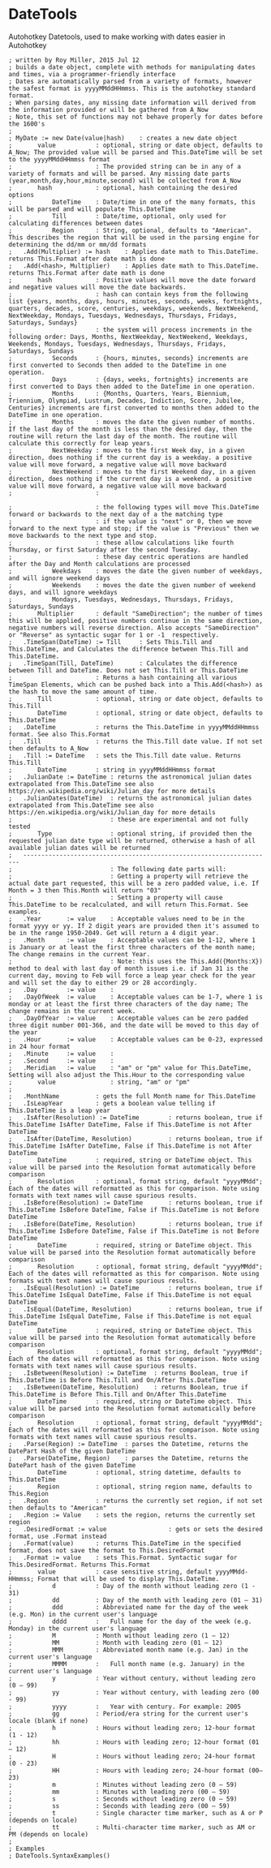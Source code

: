 # DateTools
Autohotkey Datetools, used to make working with dates easier in Autohotkey


	; written by Roy Miller, 2015 Jul 12
	; builds a date object, complete with methods for manipulating dates and times, via a programmer-friendly interface
	; Dates are automatically parsed from a variety of formats, however the safest format is yyyyMMddHHmmss. This is the autohotkey standard format.
	; When parsing dates, any missing date information will derived from the information provided or will be gathered from A_Now
	; Note, this set of functions may not behave properly for dates before the 1600's
	;
	; MyDate := new Date(value|hash)	: creates a new date object
	; 		value 			: optional, string or date object, defaults to A_Now; The provided value will be parsed and This.DateTime will be set to the yyyyMMddHHmmss format
	;						: The provided string can be in any of a variety of formats and will be parsed. Any missing date parts (year,month,day,hour,minute,second) will be collected from A_Now
	; 		hash			: optional, hash containing the desired options	
	;			DateTime	: Date/time in one of the many formats, this will be parsed and will populate This.DateTime
	; 			Till		: Date/time, optional, only used for calculating differences between dates
	;			Region		: String, optional, defaults to "American". This describes the region that will be used in the parsing engine for determining the dd/mm or mm/dd formats
	; 	.Add(Multiplier) := hash	: Applies date math to This.DateTime. returns This.Format after date math is done
	; 	.Add(<hash>, Multiplier) 	: Applies date math to This.DateTime. returns This.Format after date math is done
	; 		hash			: Positive values will move the date forward and negative values will move the date backwards. 
	;						: hash can contain keys from the following list {years, months, days, hours, minutes, seconds, weeks, fortnights, quarters, decades, score, centuries, weekdays, weekends, NextWeekend, NextWeekday, Mondays, Tuesdays, Wednesdays, Thursdays, Fridays, Saturdays, Sundays}
	;						: the system will process increments in the following order: Days, Months, NextWeekday, NextWeekend, Weekdays, Weekends, Mondays, Tuesdays, Wednesdays, Thursdays, Fridays, Saturdays, Sundays
	;			Seconds		: {hours, minutes, seconds} increments are first converted to Seconds then added to the DateTime in one operation.
	;			Days		: {days, weeks, fortnights} increments are first converted to Days then added to the DateTime in one operation.
	; 			Months		: {Months, Quarters, Years, Biennium, Triennium, Olympiad, Lustrum, Decades, Indiction, Score, Jubilee, Centuries} increments are first converted to months then added to the DateTime in one operation. 
	; 			Months		: moves the date the given number of months. If the last day of the month is less than the desired day, then the routine will return the last day of the month. The routine will calculate this correctly for leap years.
	;			NextWeekday : moves to the first Week day, in a given direction, does nothing if the current day is a weekday. a positive value will move forward, a negative value will move backward
	;			NextWeekend : moves to the first Weekend day, in a given direction, does nothing if the current day is a weekend. a positive value will move forward, a negative value will move backward
	;						: 

	;						: the following types will move This.DateTime forward or backwards to the next day of a the matching type
	;						: if the value is "next" or 0, then we move forward to the next type and stop; if the value is "Previous" then we move backwards to the next type and stop.
	;						: these allow calculations like fourth Thursday, or first Saturday after the second Tuesday.
	;						: these day centric operations are handled after the Day and Month calculations are processed
	;			Weekdays	: moves the date the given number of weekdays, and will ignore weekend days
	; 			Weekends	: moves the date the given number of weekend days, and will ignore weekdays
	;			Mondays, Tuesdays, Wednesdays, Thursdays, Fridays, Saturdays, Sundays
	;		Multiplier		: default "SameDirection"; the number of times this will be applied, positive numbers continue in the same direction, negative numbers will reverse direction. Also accepts "SameDirection" or "Reverse" as syntactic sugar for 1 or -1  respectively.
	; 	.TimeSpan(DateTime) := Till		: Sets This.Till and This.DateTime, and Calculates the difference between This.Till and This.DateTime. 
	; 	.TimeSpan(Till, DateTime)		: Calculates the difference between Till and DateTime. Does not set This.Till or This.DateTime
	;						: Returns a hash containing all various TimeSpan Elements, which can be pushed back into a This.Add(<hash>) as the hash to move the same amount of time.
	;		Till			: optional, string or date object, defaults to This.Till
	; 		DateTime		: optional, string or date object, defaults to This.DateTime
	; 	.DateTime			: returns the This.DateTime in yyyyMMddHHmmss format. See also This.Format
	; 	.Till 				: returns the This.Till date value. If not set then defaults to A_Now
	; 	.Till := DateTime	: sets the This.Till date value. Returns This.Till
	; 		DateTime 		: string in yyyyMMddHHmmss format
	; 	.JulianDate := DateTime	: returns the astronomical julian dates extrapolated from This.DateTime see also https://en.wikipedia.org/wiki/Julian_day for more details
	;	.JulianDates(DateTime)	: returns the astronomical julian dates extrapolated from This.DateTime see also https://en.wikipedia.org/wiki/Julian_day for more details 
	;							: these are experimental and not fully tested
	;		Type				: optional string, if provided then the requested julian date type will be returned, otherwise a hash of all available julian dates will be returned
	;	---------------------------------------------------------------------
	;							: The following date parts will:
	;							: Getting a property will retrieve the actual date part requested, this will be a zero padded value, i.e. If Month = 3 then This.Month will return "03"
	;							: Setting a property will cause This.DateTime to be recalculated, and will return This.Format. See examples.
	; 	.Year		:= value	: Acceptable values need to be in the format yyyy or yy. If 2 digit years are provided then it's assumed to be in the range 1950-2049. Get will return a 4 digit year.
	;	.Month		:= value	: Acceptable values can be 1-12, where 1 is January or at least the first three characters of the month name; The change remains in the current Year.
	;							: Note: this uses the This.Add({Months:X}) method to deal with last day of month issues i.e. if Jan 31 is the current day, moving to Feb will force a leap year check for the year and will set the day to either 29 or 28 accordingly.
	; 	.Day		:= value	: 
	;	.DayOfWeek 	:= value	: Acceptable values can be 1-7, where 1 is monday or at least the first three characters of the day name; The change remains in the current week.
	;	.DayOfYear 	:= value	: Acceptable values can be zero padded three digit number 001-366, and the date will be moved to this day of the year 
	;	.Hour		:= value	: Acceptable values can be 0-23, expressed in 24 hour format
	;	.Minute		:= value	: 
	;	.Second		:= value	: 
	; 	.Meridian 	:= value	: "am" or "pm" value for This.DateTime, Setting will also adjust the This.Hour to the corresponding value
	; 		value				: string, "am" or "pm"
	;
	; 	.MonthName			: gets the full Month name for This.DateTime
	; 	.IsLeapYear			: gets a boolean value telling if This.DateTime is a leap year
	; 	.IsAfter(Resolution) := DateTime		: returns boolean, true if This.DateTime IsAfter DateTime, False if This.DateTime is not After DateTime
	; 	.IsAfter(DateTime, Resolution) 			: returns boolean, true if This.DateTime IsAfter DateTime, False if This.DateTime is not After DateTime
	;		DateTime		: required, string or DateTime object. This value will be parsed into the Resolution format automatically before comparison
	; 		Resolution		: optional, format string, default "yyyyMMdd"; Each of the dates will reformatted as this for comparison. Note using formats with text names will cause spurious results.
	; 	.IsBefore(Resolution) := DateTime		: returns boolean, true if This.DateTime IsBefore DateTime, False if This.DateTime is not Before DateTime
	; 	.IsBefore(DateTime, Resolution) 		: returns boolean, true if This.DateTime IsBefore DateTime, False if This.DateTime is not Before DateTime
	;		DateTime		: required, string or DateTime object. This value will be parsed into the Resolution format automatically before comparison
	; 		Resolution		: optional, format string, default "yyyyMMdd"; Each of the dates will reformatted as this for comparison. Note using formats with text names will cause spurious results.
	; 	.IsEqual(Resolution) := DateTime		: returns boolean, true if This.DateTime IsEqual DateTime, False if This.DateTime is not equal DateTime
	; 	.IsEqual(DateTime, Resolution) 			: returns boolean, true if This.DateTime IsEqual DateTime, False if This.DateTime is not equal DateTime
	;		DateTime		: required, string or DateTime object. This value will be parsed into the Resolution format automatically before comparison 
	; 		Resolution		: optional, format string, default "yyyyMMdd"; Each of the dates will reformatted as this for comparison. Note using formats with text names will cause spurious results.
	; 	.IsBetween(Resolution) := DateTime	: returns Boolean, true if This.DateTime is Before This.Till and On/After This.DateTime
	; 	.IsBetween(DateTime, Resolution)	: returns Boolean, true if This.DateTime is Before This.Till and On/After This.DateTime
	;		DateTime		: required, string or DateTime object. This value will be parsed into the Resolution format automatically before comparison
	; 		Resolution		: optional, format string, default "yyyyMMdd"; Each of the dates will reformatted as this for comparison. Note using formats with text names will cause spurious results.
	;	.Parse(Region) := DateTime	: parses the Datetime, returns the DatePart Hash of the given DateTime
	; 	.Parse(DateTime, Region) 	: parses the Datetime, returns the DatePart hash of the given DateTime
	; 		DateTime		: optional, string datetime, defaults to This.DateTime
	; 		Region			: optional, string region name, defaults to This.Region
	; 	.Region				: returns the currently set region, if not set then defaults to "American"
	; 	.Region := Value	: sets the region, returns the currently set region
	; 	.DesiredFormat := value 				: gets or sets the desired format, use .Format instead
	;	.Format(value)		: returns This.DateTime in the specified format, does not save the format to This.DesiredFormat
	;	.Format := value	: sets This.Format. Syntactic sugar for This.DesiredFormat. Returns This.Format 
	;		value			: case sensitive string, default yyyyMMdd-HHmmss; Format that will be used to display This.DateTime.  
	;			d			: Day of the month without leading zero (1 - 31)
	;			dd			: Day of the month with leading zero (01 – 31)
	;			ddd			: Abbreviated name for the day of the week (e.g. Mon) in the current user's language
	;			dddd		: 	Full name for the day of the week (e.g. Monday) in the current user's language
	;			M			: Month without leading zero (1 – 12)
	;			MM			: Month with leading zero (01 – 12)
	;			MMM			: Abbreviated month name (e.g. Jan) in the current user's language
	;			MMMM		: 	Full month name (e.g. January) in the current user's language
	;			y			: Year without century, without leading zero (0 – 99)
	;			yy			: Year without century, with leading zero (00 - 99)
	;			yyyy		: 	Year with century. For example: 2005
	;			gg			: Period/era string for the current user's locale (blank if none)
	;			h			: Hours without leading zero; 12-hour format (1 - 12)
	;			hh			: Hours with leading zero; 12-hour format (01 – 12)
	;			H			: Hours without leading zero; 24-hour format (0 - 23)
	;			HH			: Hours with leading zero; 24-hour format (00– 23)
	;			m			: Minutes without leading zero (0 – 59)
	;			mm			: Minutes with leading zero (00 – 59)
	;			s			: Seconds without leading zero (0 – 59)
	;			ss			: Seconds with leading zero (00 – 59)
	;			t			: Single character time marker, such as A or P (depends on locale)
	;			tt			: Multi-character time marker, such as AM or PM (depends on locale)
	;
	; Examples
	; DateTools.SyntaxExamples()
